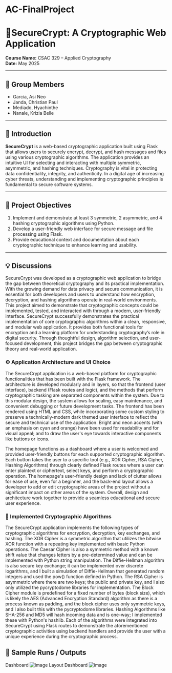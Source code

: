 # AC-FinalProject

# 🔐SecureCrypt: A Cryptographic Web Application

**Course Name:** CSAC 329 – Applied Cryptography  
**Date:** May 2025  

---

## 👥 Group Members

- Garcia, Asi Neo
- Janda, Christian Paul 
- Mediado, Hyachinthe 
- Nanale, Krizia Belle 

---

## 📖 Introduction

**SecureCrypt** is a web-based cryptographic application built using Flask that allows users to securely encrypt, decrypt, and hash messages and files using various cryptographic algorithms. The application provides an intuitive UI for selecting and interacting with multiple symmetric, asymmetric, and hashing techniques. Cryptography is vital in protecting data confidentiality, integrity, and authenticity. In a digital age of increasing cyber threats, understanding and implementing cryptographic principles is fundamental to secure software systems.

---

## 🎯 Project Objectives

1. Implement and demonstrate at least 3 symmetric, 2 asymmetric, and 4 hashing cryptographic algorithms using Python.
2. Develop a user-friendly web interface for secure message and file processing using Flask.
3. Provide educational context and documentation about each cryptographic technique to enhance learning and usability.

---

## 💡 Discussions

SecureCrypt was developed as a cryptographic web application to bridge the gap between theoretical cryptography and its practical implementation. With the growing demand for data privacy and secure communication, it is essential for both developers and users to understand how encryption, decryption, and hashing algorithms operate in real-world environments. This project aimed to demonstrate that cryptographic concepts could be implemented, tested, and interacted with through a modern, user-friendly interface. SecureCrypt successfully demonstrates the practical implementation of core cryptographic algorithms within a clean, responsive, and modular web application. It provides both functional tools for encryption and a learning platform for understanding cryptography’s role in digital security. Through thoughtful design, algorithm selection, and user-focused development, this project bridges the gap between cryptographic theory and real-world application.

### ⚙️ Application Architecture and UI Choice

The SecureCrypt application is a web-based platform for cryptographic functionalities that has been built with the Flask framework. The architecture is developed modularly and in layers, so that the frontend (user interface), backend (Flask routes and logic), and the methods that perform cryptographic tasking are separated components within the system. Due to this modular design, the system allows for scaling, easy maintenance, and convenient debugging or future development tasks. The frontend has been rendered using HTML and CSS, while incorporating some custom styling to preserve a technically-modern dark themed user interface to reflect the secure and technical use of the application. Bright and neon accents (with an emphasis on cyan and orange) have been used for readability and for visual appeal; and to draw the user's eye towards interactive components like buttons or icons.

The homepage functions as a dashboard where a user is welcomed and provided user-friendly buttons for each supported cryptographic algorithm. Each button takes the user to a specific tool (e.g., XOR Cipher, RSA Cipher, Hashing Algorithms) through clearly defined Flask routes where a user can enter plaintext or ciphertext, select keys, and perform a cryptographic operation. The homepage's user-friendly design and lack of clutter allows for ease of use, even for a beginner, and the back-end layout allows a developer to add or edit cryptographic areas of the project without a significant impact on other areas of the system. Overall, design and architecture work together to provide a seamless educational and secure user experience.

### 🔐 Implemented Cryptographic Algorithms

The SecureCrypt application implements the following types of cryptographic algorithms for encryption, decryption, key exchanges, and hashing. The XOR Cipher is a symmetric algorithm that utilizes the bitwise XOR function with a repeating key implemented with basic Python operations. The Caesar Cipher is also a symmetric method with a known shift value that changes letters by a pre-determined value and can be implemented with Python string manipulation. The Diffie-Hellman algorithm is also secure key exchange; it can be implemented over discrete logarithms, and I built a simulation of Diffie-Hellman that generated random integers and used the pow() function defined in Python. The RSA Cipher is asymmetric where there are two keys; the public and private key, and I also only utilized the pycryptodome libraries for implementation. The Block Cipher module is predefined for a fixed number of bytes (block size), which is likely the AES (Advanced Encryption Standard) algorithm as there is a process known as padding, and the block cipher uses only symmetric keys, and I also built this with the pycryptodome libraries. Hashing Algorithms like SHA-256 and MD5 will hash incoming data and is one-way; I implemented these with Python's hashlib. Each of the algorithms were integrated into SecureCrypt using Flask routes to demonstrate the aforementioned cryptographic activities using backend handlers and provide the user with a unique experience during the cryptographic process.

## 📸 Sample Runs / Outputs
Dashboard
![image](https://github.com/user-attachments/assets/d487d1fd-a7f7-4265-90ac-45433204c430)
Layout Dashboard
![image](https://github.com/user-attachments/assets/876095eb-df41-4121-81cf-b71a84276e1e)




